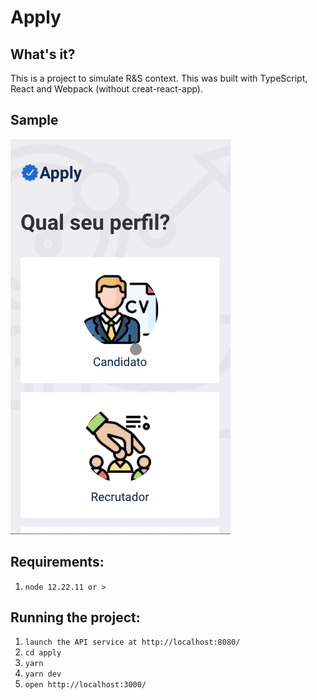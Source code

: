 # Apply

## What's it?
This is a project to simulate R&S context. This was built with TypeScript, React and Webpack (without creat-react-app).

## Sample
![](apply.gif)

## Requirements:
1. `node 12.22.11 or >`

## Running the project:

1. `launch the API service at http://localhost:8080/`
2. `cd apply`
3. `yarn`
4. `yarn dev`
5. `open http://localhost:3000/`